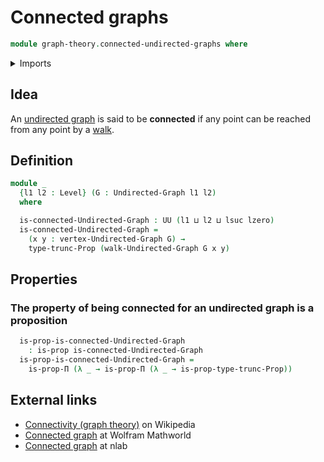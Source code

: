 # Connected graphs

```agda
module graph-theory.connected-undirected-graphs where
```

<details><summary>Imports</summary>

```agda
open import foundation.propositional-truncations
open import foundation.propositions
open import foundation.universe-levels

open import graph-theory.undirected-graphs
open import graph-theory.walks-undirected-graphs
```

</details>

## Idea

An [undirected graph](graph-theory.undirected-graphs.md) is said to be
**connected** if any point can be reached from any point by a
[walk](graph-theory.walks-undirected-graphs.md).

## Definition

```agda
module _
  {l1 l2 : Level} (G : Undirected-Graph l1 l2)
  where

  is-connected-Undirected-Graph : UU (l1 ⊔ l2 ⊔ lsuc lzero)
  is-connected-Undirected-Graph =
    (x y : vertex-Undirected-Graph G) →
    type-trunc-Prop (walk-Undirected-Graph G x y)
```

## Properties

### The property of being connected for an undirected graph is a proposition

```agda
  is-prop-is-connected-Undirected-Graph
    : is-prop is-connected-Undirected-Graph
  is-prop-is-connected-Undirected-Graph =
    is-prop-Π (λ _ → is-prop-Π (λ _ → is-prop-type-trunc-Prop))
```

## External links

- [Connectivity (graph theory)](<https://en.wikipedia.org/wiki/Connectivity_(graph_theory)>)
  on Wikipedia
- [Connected graph](https://mathworld.wolfram.com/ConnectedGraph.html) at
  Wolfram Mathworld
- [Connected graph](https://ncatlab.org/nlab/show/connected+graph) at nlab
